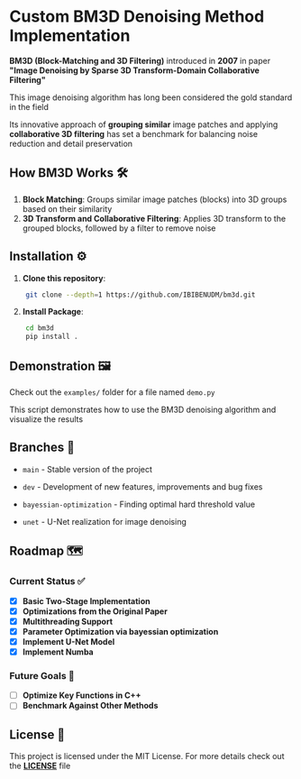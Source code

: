 # Custom BM3D Denoising Method Implementation

**BM3D (Block-Matching and 3D Filtering)** introduced in **2007** in paper
**"Image Denoising by Sparse 3D Transform-Domain Collaborative Filtering"**

This image denoising algorithm has long been considered the gold standard in
the field

Its innovative approach of **grouping similar** image patches and applying
**collaborative 3D filtering** has set a benchmark for balancing noise reduction
and detail preservation

## How BM3D Works 🛠️

1. **Block Matching**: Groups similar image patches (blocks) into 3D groups based on their
   similarity
2. **3D Transform and Collaborative Filtering**: Applies 3D transform to the
   grouped blocks, followed by a filter to remove noise

## Installation ⚙️

1. **Clone this repository**:
```bash
    git clone --depth=1 https://github.com/IBIBENUDM/bm3d.git
```
2. **Install Package**:
```bash
    cd bm3d
    pip install .
```
## Demonstration 🖼️

Check out the `examples/` folder for a file named `demo.py`

This script demonstrates how to use the BM3D denoising algorithm and
visualize the results

## Branches 🌳

- `main` - Stable version of the project

- `dev` - Development of new features, improvements and bug fixes

- `bayessian-optimization` - Finding optimal hard threshold value

- `unet` - U-Net realization for image denoising
## Roadmap 🗺️

### Current Status ✅
- [x] **Basic Two-Stage Implementation**
- [x] **Optimizations from the Original Paper**
- [x] **Multithreading Support**
- [x] **Parameter Optimization via bayessian optimization**
- [x] **Implement U-Net Model** 
- [x] **Implement Numba**

### Future Goals 🚀
- [ ] **Optimize Key Functions in C++**
- [ ] **Benchmark Against Other Methods**

## License 📜

This project is licensed under the MIT License. For more details check out
the [**LICENSE**](../LICENSE) file
